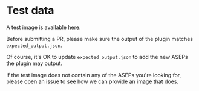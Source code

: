# Test data

A test image is available [here](https://storage.googleapis.com/volatility-autoruns/BOBBY-PC.raw.gz).

Before submitting a PR, please make sure the output of the plugin matches
`expected_output.json`.

Of course, it's OK to update `expected_output.json` to add the new ASEPs the
plugin may output.

If the test image does not contain any of the ASEPs you're looking for, please
open an issue to see how we can provide an image that does.
